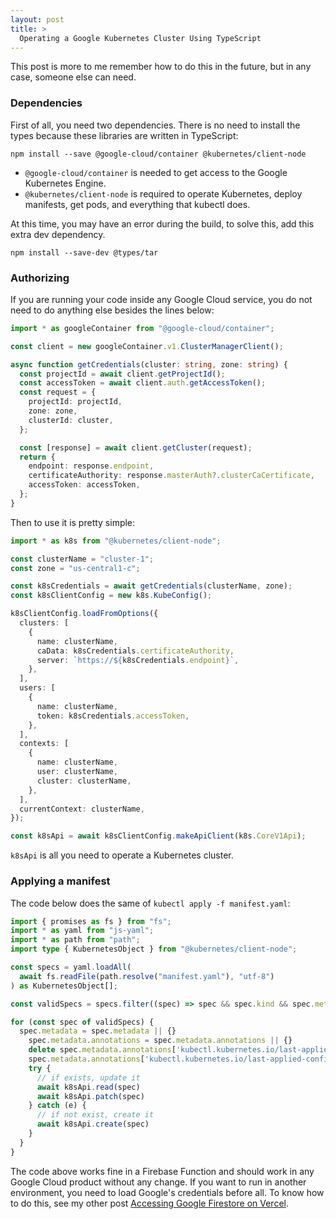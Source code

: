 ```yaml
---
layout: post
title: >
  Operating a Google Kubernetes Cluster Using TypeScript
---
```


This post is more to me remember how to do this in the future, but in any case, someone else can need.

### Dependencies

First of all, you need two dependencies. There is no need to install the types because these libraries are written in TypeScript:

```shell
npm install --save @google-cloud/container @kubernetes/client-node
```

- `@google-cloud/container` is needed to get access to the Google Kubernetes Engine.
- `@kubernetes/client-node` is required to operate Kubernetes, deploy manifests, get pods, and everything that kubectl does.

At this time, you may have an error during the build, to solve this, add this extra dev dependency.

```shell
npm install --save-dev @types/tar
```

### Authorizing

If you are running your code inside any Google Cloud service, you do not need to do anything else besides the lines below:

```typescript
import * as googleContainer from "@google-cloud/container";

const client = new googleContainer.v1.ClusterManagerClient();

async function getCredentials(cluster: string, zone: string) {
  const projectId = await client.getProjectId();
  const accessToken = await client.auth.getAccessToken();
  const request = {
    projectId: projectId,
    zone: zone,
    clusterId: cluster,
  };

  const [response] = await client.getCluster(request);
  return {
    endpoint: response.endpoint,
    certificateAuthority: response.masterAuth?.clusterCaCertificate,
    accessToken: accessToken,
  };
}
```

Then to use it is pretty simple:

```typescript
import * as k8s from "@kubernetes/client-node";

const clusterName = "cluster-1";
const zone = "us-central1-c";

const k8sCredentials = await getCredentials(clusterName, zone);
const k8sClientConfig = new k8s.KubeConfig();

k8sClientConfig.loadFromOptions({
  clusters: [
    {
      name: clusterName,
      caData: k8sCredentials.certificateAuthority,
      server: `https://${k8sCredentials.endpoint}`,
    },
  ],
  users: [
    {
      name: clusterName,
      token: k8sCredentials.accessToken,
    },
  ],
  contexts: [
    {
      name: clusterName,
      user: clusterName,
      cluster: clusterName,
    },
  ],
  currentContext: clusterName,
});

const k8sApi = await k8sClientConfig.makeApiClient(k8s.CoreV1Api);
```

`k8sApi` is all you need to operate a Kubernetes cluster.

### Applying a manifest

The code below does the same of `kubectl apply -f manifest.yaml`:

```typescript
import { promises as fs } from "fs";
import * as yaml from "js-yaml";
import * as path from "path";
import type { KubernetesObject } from "@kubernetes/client-node";

const specs = yaml.loadAll(
  await fs.readFile(path.resolve("manifest.yaml"), "utf-8")
) as KubernetesObject[];

const validSpecs = specs.filter((spec) => spec && spec.kind && spec.metadata);

for (const spec of validSpecs) {
  spec.metadata = spec.metadata || {}
    spec.metadata.annotations = spec.metadata.annotations || {}
    delete spec.metadata.annotations['kubectl.kubernetes.io/last-applied-configuration']
    spec.metadata.annotations['kubectl.kubernetes.io/last-applied-configuration'] = JSON.stringify(spec)
    try {
      // if exists, update it
      await k8sApi.read(spec)
      await k8sApi.patch(spec)
    } catch (e) {
      // if not exist, create it
      await k8sApi.create(spec)
    }
  }
}
```

The code above works fine in a Firebase Function and should work in any Google Cloud product without any change. If you want to run in another environment, you need to load Google's credentials before all. To know how to do this, see my other post [Accessing Google Firestore on Vercel](https://nullonerror.org/2021/06/14/accessing-google-firestore-on-vercel/).

